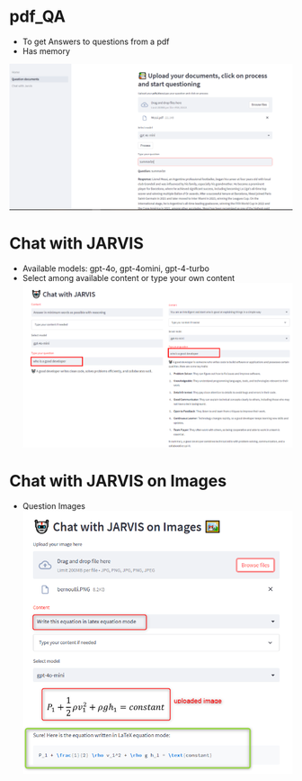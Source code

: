# pdf_QA
- To get Answers to questions from a pdf
- Has memory

![Alt-Text](Docs/Images/question_doc.PNG)


# Chat with JARVIS 
- Available models: gpt-4o, gpt-4omini, gpt-4-turbo
- Select among available content or type your own content
![Alt-Text](Docs/Images/jarvis_comparison.png)

# Chat with JARVIS on Images 
- Question Images
  ![Alt-Text](Docs/Images/chat_with_jarvis_image.png)





